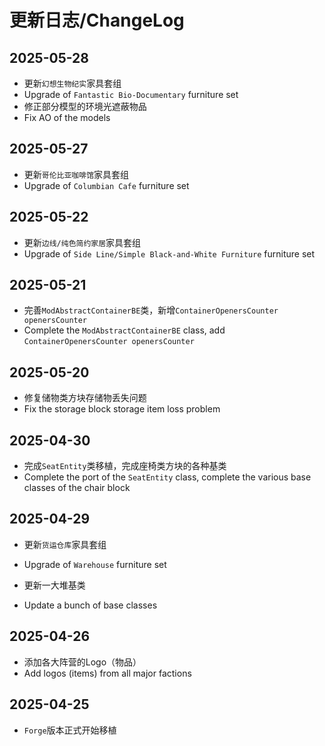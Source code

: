 # 更新日志/ChangeLog
## 2025-05-28
- 更新`幻想生物纪实`家具套组
- Upgrade of `Fantastic Bio-Documentary` furniture set
- 修正部分模型的环境光遮蔽物品
- Fix AO of the models
## 2025-05-27
- 更新`哥伦比亚咖啡馆`家具套组
- Upgrade of `Columbian Cafe` furniture set

## 2025-05-22
- 更新`边线/纯色简约家居`家具套组
- Upgrade of `Side Line/Simple Black-and-White Furniture` furniture set

## 2025-05-21
- 完善`ModAbstractContainerBE`类，新增`ContainerOpenersCounter openersCounter`
- Complete the `ModAbstractContainerBE` class, add `ContainerOpenersCounter openersCounter`

## 2025-05-20
- 修复储物类方块存储物丢失问题
- Fix the storage block storage item loss problem

## 2025-04-30
- 完成`SeatEntity`类移植，完成座椅类方块的各种基类
- Complete the port of the `SeatEntity` class, complete the various base classes of the chair block

## 2025-04-29
- 更新`货运仓库`家具套组
- Upgrade of `Warehouse` furniture set

- 更新一大堆基类
- Update a bunch of base classes

## 2025-04-26
- 添加各大阵营的Logo（物品）
- Add logos (items) from all major factions

## 2025-04-25
- `Forge`版本正式开始移植